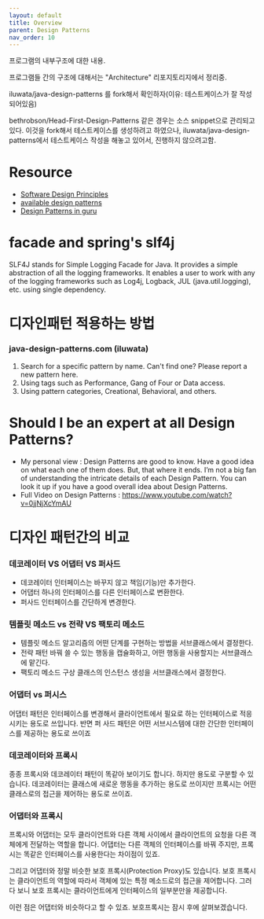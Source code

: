 ```yaml
---
layout: default
title: Overview
parent: Design Patterns
nav_order: 10
---
```


프로그램의 내부구조에 대한 내용.

프로그램들 간의 구조에 대해서는 "Architecture" 리포지토리지에서 정리중.

iluwata/java-design-patterns 를 fork해서 확인하자(이유: 테스트케이스가 잘 작성되어있음)

bethrobson/Head-First-Design-Patterns 같은 경우는 소스 snippet으로 관리되고 있다. 이것을 fork해서 테스트케이스를 생성하려고 하였으나, iluwata/java-design-patterns에서 테스트케이스 작성을 해놓고 있어서, 진행하지 않으려고함.

# Resource
* [Software Design Principles](https://java-design-patterns.com/principles/)
* [available design patterns](https://java-design-patterns.com/patterns/)
* [Design Patterns in guru](https://refactoring.guru/design-patterns)


# facade and spring's slf4j
SLF4J stands for Simple Logging Facade for Java. It provides a simple abstraction of all the logging frameworks. It enables a user to work with any of the logging frameworks such as Log4j, Logback, JUL (java.util.logging), etc. using single dependency.

# 디자인패턴 적용하는 방법

### java-design-patterns.com (iluwata)
1. Search for a specific pattern by name. Can't find one? Please report a new pattern here.
2. Using tags such as Performance, Gang of Four or Data access.
3. Using pattern categories, Creational, Behavioral, and others.


# Should I be an expert at all Design Patterns?
- My personal view : Design Patterns are good to know. Have a good idea on what each one of them does. But, that where it ends. I’m not a big fan of understanding the intricate details of each Design Pattern. You can look it up if you have a good overall idea about Design Patterns.
- Full Video on Design Patterns : https://www.youtube.com/watch?v=0jjNjXcYmAU


# 디자인 패턴간의 비교

### 데코레이터 VS 어댑터 VS 퍼사드

* 데코레이터
인터페이스는 바꾸지 않고 책임(기능)만 추가한다.
* 어댑터
하나의 인터페이스를 다른 인터페이스로 변환한다.
* 퍼사드
인터페이스를 간단하게 변경한다.

### 템플릿 메소드 vs 전략 VS 팩토리 메소드
* 템플릿 메소드
알고리즘의 어떤 단계를 구현하는 방법을 서브클래스에서 결정한다.
* 전략 패턴
바꿔 쓸 수 있는 행동을 캡슐화하고, 어떤 행동을 사용할지는 서브클래스에 맡긴다.
* 팩토리 메소드
구상 클래스의 인스턴스 생성을 서브클래스에서 결정한다.

### 어댑터 vs 퍼시스
어댑터 패턴은 인터페이스를 변경해서 클라이언트에서 필요로 하는 인터페이스로 적응시키는 용도로 쓰입니다. 반면 퍼
사드 패턴은 어떤 서브시스템에 대한 간단한 인터페이스를 제공하는 용도로 쓰이죠

### 데코레이터와 프록시
종종 프록시와 데코레이터 패턴이 똑같아 보이기도 합니다. 하지만 용도로 구분할 수 있습니다. 데코레이터는 클래스에 새로운 행동을 추가하는 용도로 쓰이지만 프록시는 어떤 클래스로의 접근을 제어하는 용도로 쓰이죠.

### 어댑터와 프록시
프록시와 어댑터는 모두 클라이언트와 다른 객체 사이에서 클라이언트의 요청을 다른 객체에게 전달하는 역할을 합니다. 어댑터는 다른 객체의 인터페이스를 바꿔 주지만, 프록시는 똑같은 인터페이스를 사용한다는 차이점이 있죠.

그리고 어댑터와 정말 비슷한 보호 프록시(Protection Proxy)도 있습니다. 보호 프록시는 클라이언트의 역할에 따라서 객체에 있는 특정 메소드로의 접근을 제어합니다. 그러다 보니 보호 프록시는 클라이언트에게 인터페이스의 일부분만을 제공합니다.

이런 점은 어댑터와 비슷하다고 할 수 있죠. 보호프록시는 잠시 후에 살펴보겠습니다.
